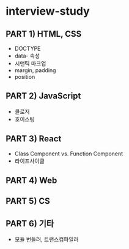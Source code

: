 # interview-study

## PART 1) HTML, CSS
- DOCTYPE
- data- 속성
- 시맨틱 마크업
- margin, padding
- position
## PART 2) JavaScript
- 클로저
- 호이스팅
## PART 3) React
- Class Component vs. Function Component
- 라이프사이클
## PART 4) Web
## PART 5) CS
## PART 6) 기타
- 모듈 번들러, 트랜스컴파일러

